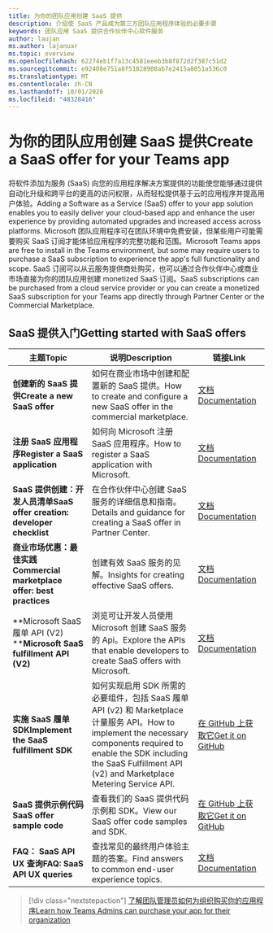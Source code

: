```yaml
---
title: 为你的团队应用创建 SaaS 提供
description: 介绍使 SaaS 产品成为第三方团队应用程序体验的必要步骤
keywords: 团队应用 SaaS 提供合作伙伴中心软件服务
author: laujan
ms.author: lajanuar
ms.topic: overview
ms.openlocfilehash: 62274eb1f7a13c4581eeeb3b8f872d2f387c51d2
ms.sourcegitcommit: e92408e751a8f51028908ab7e2415a8051a536c0
ms.translationtype: MT
ms.contentlocale: zh-CN
ms.lasthandoff: 10/01/2020
ms.locfileid: "48328416"
---
```

# <a name="create-a-saas-offer-for-your-teams-app"></a><span data-ttu-id="d57bb-104">为你的团队应用创建 SaaS 提供</span><span class="sxs-lookup"><span data-stu-id="d57bb-104">Create a SaaS offer for your Teams app</span></span>

<span data-ttu-id="d57bb-105">将软件添加为服务 (SaaS) 向您的应用程序解决方案提供的功能使您能够通过提供自动化升级和跨平台的更高的访问权限，从而轻松提供基于云的应用程序并提高用户体验。</span><span class="sxs-lookup"><span data-stu-id="d57bb-105">Adding a Software as a Service (SaaS) offer to your app solution enables you to easily deliver your cloud-based app and enhance the user experience by providing automated upgrades and increased access across platforms.</span></span> <span data-ttu-id="d57bb-106">Microsoft 团队应用程序可在团队环境中免费安装，但某些用户可能需要购买 SaaS 订阅才能体验应用程序的完整功能和范围。</span><span class="sxs-lookup"><span data-stu-id="d57bb-106">Microsoft Teams apps are free to install in the Teams environment, but some may require users to purchase a SaaS subscription to experience the app's full functionality and scope.</span></span> <span data-ttu-id="d57bb-107">SaaS 订阅可以从云服务提供商处购买，也可以通过合作伙伴中心或商业市场直接为你的团队应用创建 monetized SaaS 订阅。</span><span class="sxs-lookup"><span data-stu-id="d57bb-107">SaaS subscriptions can be purchased from a cloud service provider or you can create a monetized SaaS subscription for your Teams app directly through Partner Center or the Commercial Marketplace.</span></span>

## <a name="getting-started-with-saas-offers"></a><span data-ttu-id="d57bb-108">SaaS 提供入门</span><span class="sxs-lookup"><span data-stu-id="d57bb-108">Getting started with SaaS offers</span></span>

| <span data-ttu-id="d57bb-109">主题</span><span class="sxs-lookup"><span data-stu-id="d57bb-109">Topic</span></span> | <span data-ttu-id="d57bb-110">说明</span><span class="sxs-lookup"><span data-stu-id="d57bb-110">Description</span></span>| <span data-ttu-id="d57bb-111">链接</span><span class="sxs-lookup"><span data-stu-id="d57bb-111">Link</span></span> |
|------|-------------|------|
|<span data-ttu-id="d57bb-112">**创建新的 SaaS 提供**</span><span class="sxs-lookup"><span data-stu-id="d57bb-112">**Create a new SaaS offer**</span></span>|<span data-ttu-id="d57bb-113">如何在商业市场中创建和配置新的 SaaS 提供。</span><span class="sxs-lookup"><span data-stu-id="d57bb-113">How to create and configure a new SaaS offer in the commercial marketplace.</span></span>| [<span data-ttu-id="d57bb-114">文档</span><span class="sxs-lookup"><span data-stu-id="d57bb-114">Documentation</span></span>](/azure/marketplace/partner-center-portal/create-new-saas-offer)|
|<span data-ttu-id="d57bb-115">**注册 SaaS 应用程序**</span><span class="sxs-lookup"><span data-stu-id="d57bb-115">**Register a SaaS application**</span></span> | <span data-ttu-id="d57bb-116">如何向 Microsoft 注册 SaaS 应用程序。</span><span class="sxs-lookup"><span data-stu-id="d57bb-116">How to register a SaaS application with Microsoft.</span></span>| [<span data-ttu-id="d57bb-117">文档</span><span class="sxs-lookup"><span data-stu-id="d57bb-117">Documentation</span></span>](/azure/marketplace/partner-center-portal/pc-saas-registration)|
|<span data-ttu-id="d57bb-118">**SaaS 提供创建：开发人员清单**</span><span class="sxs-lookup"><span data-stu-id="d57bb-118">**SaaS offer creation:  developer checklist**</span></span>| <span data-ttu-id="d57bb-119">在合作伙伴中心创建 SaaS 服务的详细信息和指南。</span><span class="sxs-lookup"><span data-stu-id="d57bb-119">Details and guidance for creating a SaaS offer in Partner Center.</span></span>| [<span data-ttu-id="d57bb-120">文档</span><span class="sxs-lookup"><span data-stu-id="d57bb-120">Documentation</span></span>](/azure/marketplace/partner-center-portal/offer-creation-checklist)|
|<span data-ttu-id="d57bb-121">**商业市场优惠：最佳实践**</span><span class="sxs-lookup"><span data-stu-id="d57bb-121">**Commercial marketplace offer:  best practices**</span></span> |<span data-ttu-id="d57bb-122">创建有效 SaaS 服务的见解。</span><span class="sxs-lookup"><span data-stu-id="d57bb-122">Insights for creating effective SaaS offers.</span></span>|[<span data-ttu-id="d57bb-123">文档</span><span class="sxs-lookup"><span data-stu-id="d57bb-123">Documentation</span></span>](/azure/marketplace/gtm-offer-listing-best-practices)|
|<span data-ttu-id="d57bb-124">\*\*Microsoft SaaS 履单 API (V2) \*\*</span><span class="sxs-lookup"><span data-stu-id="d57bb-124">**Microsoft SaaS fulfillment API (V2)**</span></span> | <span data-ttu-id="d57bb-125">浏览可让开发人员使用 Microsoft 创建 SaaS 服务的 Api。</span><span class="sxs-lookup"><span data-stu-id="d57bb-125">Explore the APIs that enable developers to create SaaS offers with Microsoft.</span></span>| [<span data-ttu-id="d57bb-126">文档</span><span class="sxs-lookup"><span data-stu-id="d57bb-126">Documentation</span></span>](/azure/marketplace/partner-center-portal/pc-saas-fulfillment-api-v2) |
|<span data-ttu-id="d57bb-127">**实施 SaaS 履单 SDK**</span><span class="sxs-lookup"><span data-stu-id="d57bb-127">**Implement the SaaS fulfillment SDK**</span></span>| <span data-ttu-id="d57bb-128">如何实现启用 SDK 所需的必要组件，包括 SaaS 履单 API (v2) 和 Marketplace 计量服务 API。</span><span class="sxs-lookup"><span data-stu-id="d57bb-128">How to implement the necessary components required to enable the SDK including the SaaS Fulfillment API (v2) and Marketplace Metering Service API.</span></span>| [<span data-ttu-id="d57bb-129">在 GitHub 上获取它</span><span class="sxs-lookup"><span data-stu-id="d57bb-129">Get it on GitHub</span></span>](https://github.com/Azure/Microsoft-commercial-marketplace-transactable-SaaS-offer-SDK/blob/master/docs/Installation-Instructions.md) |
|<span data-ttu-id="d57bb-130">**SaaS 提供示例代码**</span><span class="sxs-lookup"><span data-stu-id="d57bb-130">**SaaS offer sample code**</span></span>| <span data-ttu-id="d57bb-131">查看我们的 SaaS 提供代码示例和 SDK。</span><span class="sxs-lookup"><span data-stu-id="d57bb-131">View our SaaS offer code samples and SDK.</span></span>| [<span data-ttu-id="d57bb-132">在 GitHub 上获取它</span><span class="sxs-lookup"><span data-stu-id="d57bb-132">Get it on GitHub</span></span>](https://github.com/Azure/Microsoft-commercial-marketplace-transactable-SaaS-offer-SDK)|
| <span data-ttu-id="d57bb-133">**FAQ： SaaS API UX 查询**</span><span class="sxs-lookup"><span data-stu-id="d57bb-133">**FAQ: SaaS API UX queries**</span></span> | <span data-ttu-id="d57bb-134">查找常见的最终用户体验主题的答案。</span><span class="sxs-lookup"><span data-stu-id="d57bb-134">Find answers to common end-user experience topics.</span></span>| [<span data-ttu-id="d57bb-135">文档</span><span class="sxs-lookup"><span data-stu-id="d57bb-135">Documentation</span></span>](/azure/marketplace/partner-center-portal/saas-fulfillment-apis-faq) |

> [!div class="nextstepaction"]
> [<span data-ttu-id="d57bb-136">了解团队管理员如何为组织购买你的应用程序</span><span class="sxs-lookup"><span data-stu-id="d57bb-136">Learn how Teams Admins can purchase your app for their organization</span></span>](/MicrosoftTeams/purchase-third-party-apps)
